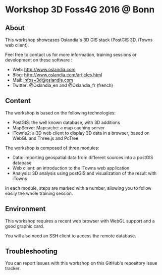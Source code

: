 # Workshop 3D Foss4G 2016 @ Bonn

## About

This workshop showcases Oslandia's 3D GIS stack (PostGIS 3D, iTowns web client).

Feel free to contact us for more information, training sessions or development on these software :

* Web: http://www.oslandia.com
* Blog: http://www.oslandia.com/articles.html
* Mail: infos+3d@oslandia.com
* Twitter: @Oslandia_en and @Oslandia_fr (french)

## Content

The workshop is based on the following technologies:

* PostGIS: the well known database, with 3D additions
* MapServer Mapcache: a map caching server
* iTowns2: a 3D web client to display 3D data in a browser, based on WebGL and Three.js and PoTree

The workshop is composed of three modules:

* Data: importing geospatial data from different sources into a postGIS database
* Web client: an introduction to the iTowns web application
* Analysis: 3D analysis using postGIS and visualization of the result with iTowns

In each module, steps are marked with a number, allowing you to follow easily the whole training session.

## Environment

This workshop requires a recent web browser with WebGL support and a good graphic card.

You will also need an SSH client to access the remote database.

## Troubleshooting

You can report issues with this workshop on this GitHub's repository issue tracker.

